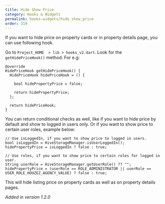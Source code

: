 ```yaml
---
title: Hide Show Price
category: Hooks & Widgets
permalink: hooks-widgets/hide_show_price
order: 319
---
```


If you want to hide price on property cards or in property details page, you can use following hook. 

Go to `Project_HOME  > lib > hooks_v2.dart`. Look for the `getHidePriceHook()` method. For e.g:

```
@override
HidePriceHook getHidePriceHook() {
  HidePriceHook hidePriceHook = () {

    bool hidePropertyPrice = false;

    return hidePropertyPrice;
  };

  return hidePriceHook;
}
```

You can return conditional checks as well, like if you want to hide price by default and show to logged in users only. Or if you want to show price to certain user roles, example below:

```
// Use isLoggedIn, if you want to show price to logged in users.
bool isLoggedIn = HiveStorageManager.isUserLoggedIn();
hidePropertyPrice = isLoggedIn ? false : true;

// Use roles, if you want to show price to certain roles for logged in user.
String userRole = HiveStorageManager.getUserRole() ?? "";
hidePropertyPrice = (userRole == ROLE_ADMINISTRATOR || userRole == USER_ROLE_HOUZEZ_AGENCY_VALUE) ? false : true;
```

This will hide listing price on property cards as well as on property details pages.

*Added in version 1.2.0*